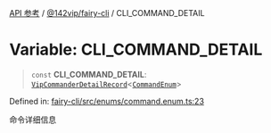 [API 参考](../wiki/Home) / [@142vip/fairy-cli](../wiki/@142vip.fairy-cli) / CLI\_COMMAND\_DETAIL

# Variable: CLI\_COMMAND\_DETAIL

> `const` **CLI\_COMMAND\_DETAIL**: [`VipCommanderDetailRecord`](../wiki/@142vip.utils.TypeAlias.VipCommanderDetailRecord)<[`CommandEnum`](../wiki/@142vip.fairy-cli.Enumeration.CommandEnum)>

Defined in: [fairy-cli/src/enums/command.enum.ts:23](https://github.com/142vip/core-x/blob/15d5bc9ef4bece78c0e60bdf074a2d245f625100/packages/fairy-cli/src/enums/command.enum.ts#L23)

命令详细信息
